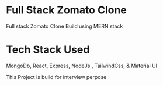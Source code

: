 # Full Stack Zomato Clone

Full stack Zomato Clone Build using MERN stack

# Tech Stack Used

MongoDb, React, Express, NodeJs , TailwindCss, & Material UI 

This Project is build for interview perpose


